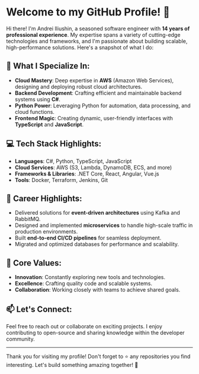 # Welcome to my GitHub Profile! 🚀

Hi there! I'm Andrei Iliushin, a seasoned software engineer with **14 years of professional experience**. My expertise spans a variety of cutting-edge technologies and frameworks, and I'm passionate about building scalable, high-performance solutions. Here's a snapshot of what I do:

## 🌟 What I Specialize In:
- **Cloud Mastery**: Deep expertise in **AWS** (Amazon Web Services), designing and deploying robust cloud architectures.
- **Backend Development**: Crafting efficient and maintainable backend systems using **C#**.
- **Python Power**: Leveraging Python for automation, data processing, and cloud functions.
- **Frontend Magic**: Creating dynamic, user-friendly interfaces with **TypeScript** and **JavaScript**.

## 💻 Tech Stack Highlights:
- **Languages**: C#, Python, TypeScript, JavaScript
- **Cloud Services**: AWS (S3, Lambda, DynamoDB, ECS, and more)
- **Frameworks & Libraries**: .NET Core, React, Angular, Vue.js
- **Tools**: Docker, Terraform, Jenkins, Git

## 🌟 Career Highlights:
- Delivered solutions for **event-driven architectures** using Kafka and RabbitMQ.
- Designed and implemented **microservices** to handle high-scale traffic in production environments.
- Built **end-to-end CI/CD pipelines** for seamless deployment.
- Migrated and optimized databases for performance and scalability.

## 🚀 Core Values:
- **Innovation**: Constantly exploring new tools and technologies.
- **Excellence**: Crafting quality code and scalable systems.
- **Collaboration**: Working closely with teams to achieve shared goals.

## 📫 Let's Connect:
Feel free to reach out or collaborate on exciting projects. I enjoy contributing to open-source and sharing knowledge within the developer community.

---

Thank you for visiting my profile! Don't forget to ⭐️ any repositories you find interesting. Let's build something amazing together! 🚀
